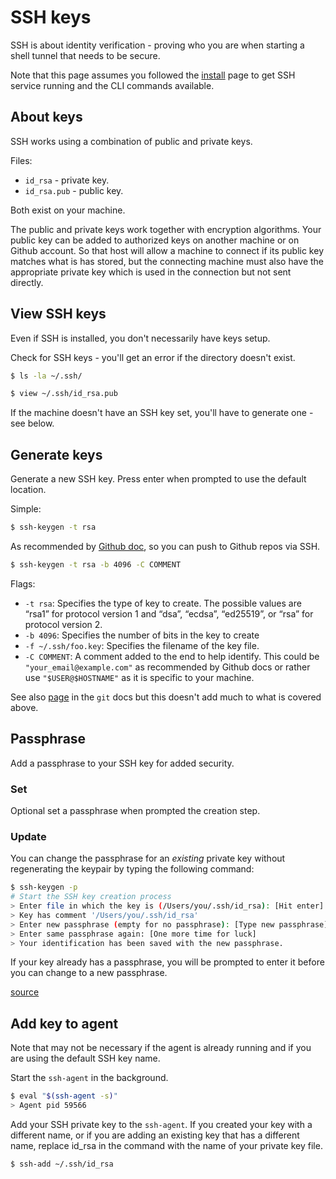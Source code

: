 # SSH keys

SSH is about identity verification - proving who you are when starting a shell tunnel that needs to be secure.

Note that this page assumes you followed the [install](install.md) page to get SSH service running and the CLI commands available.

## About keys

SSH works using a combination of public and private keys.

Files:

- `id_rsa` - private key.
- `id_rsa.pub` - public key.

Both exist on your machine.

The public and private keys work together with encryption algorithms. Your public key can be added to authorized keys on another machine or on Github account. So that host will allow a machine to connect if its public key matches what is has stored, but the connecting machine must also have the appropriate private key which is used in the connection but not sent directly.


## View SSH keys

Even if SSH is installed, you don't necessarily have keys setup.

Check for SSH keys - you'll get an error if the directory doesn't exist.

```sh
$ ls -la ~/.ssh/
```

```sh
$ view ~/.ssh/id_rsa.pub
```

If the machine doesn't have an SSH key set, you'll have to generate one - see below.


## Generate keys

Generate a new SSH key. Press enter when prompted to use the default location.

Simple:

```sh
$ ssh-keygen -t rsa
```

As recommended by [Github doc](https://help.github.com/en/github/authenticating-to-github/generating-a-new-ssh-key-and-adding-it-to-the-ssh-agent), so you can push to Github repos via SSH.


```sh
$ ssh-keygen -t rsa -b 4096 -C COMMENT
```

Flags:

- `-t rsa`: Specifies the type of key to create. The possible values are “rsa1” for protocol version 1 and “dsa”, “ecdsa”, “ed25519”, or “rsa” for protocol version 2.
- `-b 4096`: Specifies the number of bits in the key to create
- `-f ~/.ssh/foo.key`: Specifies the filename of the key file.
- `-C COMMENT`: A comment added to the end to help identify. This could be `"your_email@example.com"` as recommended by Github docs or rather use `"$USER@$HOSTNAME"` as it is specific to your machine.

See also [page](https://git-scm.com/book/en/v2/Git-on-the-Server-Generating-Your-SSH-Public-Key) in the `git` docs but this doesn't add much to what is covered above.


## Passphrase

Add a passphrase to your SSH key for added security.

### Set

Optional set a passphrase when prompted the creation step.

### Update

You can change the passphrase for an _existing_ private key without regenerating the keypair by typing the following command:

```sh
$ ssh-keygen -p
# Start the SSH key creation process
> Enter file in which the key is (/Users/you/.ssh/id_rsa): [Hit enter]
> Key has comment '/Users/you/.ssh/id_rsa'
> Enter new passphrase (empty for no passphrase): [Type new passphrase]
> Enter same passphrase again: [One more time for luck]
> Your identification has been saved with the new passphrase.
```

If your key already has a passphrase, you will be prompted to enter it before you can change to a new passphrase.

[source](https://help.github.com/en/github/authenticating-to-github/working-with-ssh-key-passphrases)


## Add key to agent

Note that may not be necessary if the agent is already running and if you are using the default SSH key name.

Start the `ssh-agent` in the background.

```sh
$ eval "$(ssh-agent -s)"
> Agent pid 59566
```

Add your SSH private key to the `ssh-agent`. If you created your key with a different name, or if you are adding an existing key that has a different name, replace id_rsa in the command with the name of your private key file.

```sh
$ ssh-add ~/.ssh/id_rsa
```
